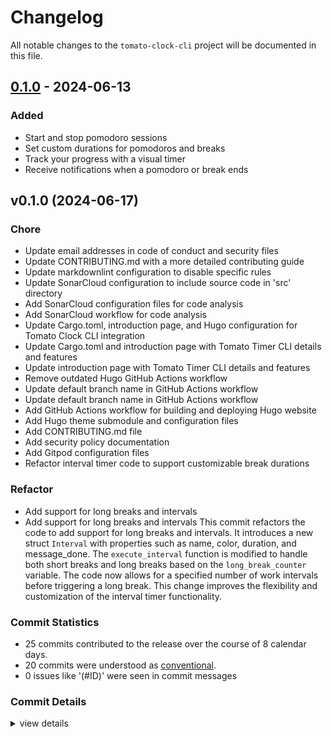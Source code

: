 # Changelog

All notable changes to the `tomato-clock-cli` project will be documented in this file.

## [0.1.0] - 2024-06-13

### Added

- Start and stop pomodoro sessions
- Set custom durations for pomodoros and breaks
- Track your progress with a visual timer
- Receive notifications when a pomodoro or break ends

[0.1.0]: https://github.com/olivierlacan/keep-a-changelog/releases/tag/v0.1.0

## v0.1.0 (2024-06-17)

<csr-id-12790a00cb1dc328837701f1e8ace4143a96273b/>
<csr-id-d302a0c372677d834b5f3398aa14311f78e4518e/>
<csr-id-64402904c24b7d401c19722075f8d33aa38fef46/>
<csr-id-88487a27a237562a97fd25eecbcc7b017bf7c976/>
<csr-id-14d9d8d987908dd637b9ebf54501e8ad60a80e6b/>
<csr-id-795cd5090cb513e7528178141ae6d99515ee2914/>
<csr-id-20f9cb6a4b3f72ebfb74d8aa4baad6723a8a3d01/>
<csr-id-c1da29015d671b7af3e35db17fb6eef7db2899e4/>
<csr-id-7bebfe8b62e789afe0a1bfec5d5cf0f0515db88e/>
<csr-id-444e7e0badf8a285c843c092e72bc85796ee5de9/>
<csr-id-490566706326c8b44d291b0191f9cc27ab660ef5/>
<csr-id-f1b9f8769b96b8929144babe1c6f6281aafe537f/>
<csr-id-bb7c19417d3df0f79b02f541e5afdaa6d89e8b79/>
<csr-id-b4a2d35169c19671ee0cc166a1579e47a87ed2e7/>
<csr-id-70175ebb16b2c4946c57ebf7d45c5b31055c8729/>
<csr-id-794b24974cb867b2d9dfbea22060be846f832bde/>
<csr-id-46744bac17a607fdb74030a4795c76649ed5f404/>
<csr-id-3c9b9d33a912916c0cc8e35b7744358b29168569/>
<csr-id-e282ddfdd139d2fe19510fae41562bb3df6a7b53/>
<csr-id-1844ee8396ac65fe6de58ecfe924219182dddc47/>

### Chore

 - <csr-id-12790a00cb1dc328837701f1e8ace4143a96273b/> Update email addresses in code of conduct and security files
 - <csr-id-d302a0c372677d834b5f3398aa14311f78e4518e/> Update CONTRIBUTING.md with a more detailed contributing guide
 - <csr-id-64402904c24b7d401c19722075f8d33aa38fef46/> Update markdownlint configuration to disable specific rules
 - <csr-id-88487a27a237562a97fd25eecbcc7b017bf7c976/> Update SonarCloud configuration to include source code in 'src' directory
 - <csr-id-14d9d8d987908dd637b9ebf54501e8ad60a80e6b/> Add SonarCloud configuration files for code analysis
 - <csr-id-795cd5090cb513e7528178141ae6d99515ee2914/> Add SonarCloud workflow for code analysis
 - <csr-id-20f9cb6a4b3f72ebfb74d8aa4baad6723a8a3d01/> Update Cargo.toml, introduction page, and Hugo configuration for Tomato Clock CLI integration
 - <csr-id-c1da29015d671b7af3e35db17fb6eef7db2899e4/> Update Cargo.toml and introduction page with Tomato Timer CLI details and features
 - <csr-id-7bebfe8b62e789afe0a1bfec5d5cf0f0515db88e/> Update introduction page with Tomato Timer CLI details and features
 - <csr-id-444e7e0badf8a285c843c092e72bc85796ee5de9/> Remove outdated Hugo GitHub Actions workflow
 - <csr-id-490566706326c8b44d291b0191f9cc27ab660ef5/> Update default branch name in GitHub Actions workflow
 - <csr-id-f1b9f8769b96b8929144babe1c6f6281aafe537f/> Update default branch name in GitHub Actions workflow
 - <csr-id-bb7c19417d3df0f79b02f541e5afdaa6d89e8b79/> Add GitHub Actions workflow for building and deploying Hugo website
 - <csr-id-b4a2d35169c19671ee0cc166a1579e47a87ed2e7/> Add Hugo theme submodule and configuration files
 - <csr-id-70175ebb16b2c4946c57ebf7d45c5b31055c8729/> Add CONTRIBUTING.md file
 - <csr-id-794b24974cb867b2d9dfbea22060be846f832bde/> Add security policy documentation
 - <csr-id-46744bac17a607fdb74030a4795c76649ed5f404/> Add Gitpod configuration files
 - <csr-id-3c9b9d33a912916c0cc8e35b7744358b29168569/> Refactor interval timer code to support customizable break durations

### Refactor

 - <csr-id-e282ddfdd139d2fe19510fae41562bb3df6a7b53/> Add support for long breaks and intervals
 - <csr-id-1844ee8396ac65fe6de58ecfe924219182dddc47/> Add support for long breaks and intervals
   This commit refactors the code to add support for long breaks and intervals. It introduces a new struct `Interval` with properties such as name, color, duration, and message_done. The `execute_interval` function is modified to handle both short breaks and long breaks based on the `long_break_counter` variable. The code now allows for a specified number of work intervals before triggering a long break. This change improves the flexibility and customization of the interval timer functionality.

### Commit Statistics

<csr-read-only-do-not-edit/>

 - 25 commits contributed to the release over the course of 8 calendar days.
 - 20 commits were understood as [conventional](https://www.conventionalcommits.org).
 - 0 issues like '(#ID)' were seen in commit messages

### Commit Details

<csr-read-only-do-not-edit/>

<details><summary>view details</summary>

 * **Uncategorized**
    - Release tomato-timer-cli v0.1.0 ([`cb597e5`](https://github.com/miguoliang/tomato-clock-cli/commit/cb597e52fdd4538db94630ee2826b07ed07a8f6a))
    - Update email addresses in code of conduct and security files ([`12790a0`](https://github.com/miguoliang/tomato-clock-cli/commit/12790a00cb1dc328837701f1e8ace4143a96273b))
    - Update CONTRIBUTING.md with a more detailed contributing guide ([`d302a0c`](https://github.com/miguoliang/tomato-clock-cli/commit/d302a0c372677d834b5f3398aa14311f78e4518e))
    - Update markdownlint configuration to disable specific rules ([`6440290`](https://github.com/miguoliang/tomato-clock-cli/commit/64402904c24b7d401c19722075f8d33aa38fef46))
    - Update SonarCloud configuration to include source code in 'src' directory ([`88487a2`](https://github.com/miguoliang/tomato-clock-cli/commit/88487a27a237562a97fd25eecbcc7b017bf7c976))
    - Add SonarCloud configuration files for code analysis ([`14d9d8d`](https://github.com/miguoliang/tomato-clock-cli/commit/14d9d8d987908dd637b9ebf54501e8ad60a80e6b))
    - Add SonarCloud workflow for code analysis ([`795cd50`](https://github.com/miguoliang/tomato-clock-cli/commit/795cd5090cb513e7528178141ae6d99515ee2914))
    - Update Cargo.toml, introduction page, and Hugo configuration for Tomato Clock CLI integration ([`20f9cb6`](https://github.com/miguoliang/tomato-clock-cli/commit/20f9cb6a4b3f72ebfb74d8aa4baad6723a8a3d01))
    - Update Cargo.toml and introduction page with Tomato Timer CLI details and features ([`c1da290`](https://github.com/miguoliang/tomato-clock-cli/commit/c1da29015d671b7af3e35db17fb6eef7db2899e4))
    - Update introduction page with Tomato Timer CLI details and features ([`7bebfe8`](https://github.com/miguoliang/tomato-clock-cli/commit/7bebfe8b62e789afe0a1bfec5d5cf0f0515db88e))
    - Remove outdated Hugo GitHub Actions workflow ([`444e7e0`](https://github.com/miguoliang/tomato-clock-cli/commit/444e7e0badf8a285c843c092e72bc85796ee5de9))
    - Create hugo.yml ([`ae26652`](https://github.com/miguoliang/tomato-clock-cli/commit/ae26652956c285802d4fed5f39a333a982512c83))
    - Update default branch name in GitHub Actions workflow ([`4905667`](https://github.com/miguoliang/tomato-clock-cli/commit/490566706326c8b44d291b0191f9cc27ab660ef5))
    - Update default branch name in GitHub Actions workflow ([`f1b9f87`](https://github.com/miguoliang/tomato-clock-cli/commit/f1b9f8769b96b8929144babe1c6f6281aafe537f))
    - Add GitHub Actions workflow for building and deploying Hugo website ([`bb7c194`](https://github.com/miguoliang/tomato-clock-cli/commit/bb7c19417d3df0f79b02f541e5afdaa6d89e8b79))
    - Add Hugo theme submodule and configuration files ([`b4a2d35`](https://github.com/miguoliang/tomato-clock-cli/commit/b4a2d35169c19671ee0cc166a1579e47a87ed2e7))
    - Add CONTRIBUTING.md file ([`70175eb`](https://github.com/miguoliang/tomato-clock-cli/commit/70175ebb16b2c4946c57ebf7d45c5b31055c8729))
    - Add security policy documentation ([`794b249`](https://github.com/miguoliang/tomato-clock-cli/commit/794b24974cb867b2d9dfbea22060be846f832bde))
    - Create CODE_OF_CONDUCT.md ([`dc503ff`](https://github.com/miguoliang/tomato-clock-cli/commit/dc503ff3153f753898e7d1b972ffc352826f5d8c))
    - Create LICENSE ([`a118209`](https://github.com/miguoliang/tomato-clock-cli/commit/a118209519fbb3c764b4c7c19e60e3e8b0a0c8c6))
    - Add Gitpod configuration files ([`46744ba`](https://github.com/miguoliang/tomato-clock-cli/commit/46744bac17a607fdb74030a4795c76649ed5f404))
    - Refactor interval timer code to support customizable break durations ([`3c9b9d3`](https://github.com/miguoliang/tomato-clock-cli/commit/3c9b9d33a912916c0cc8e35b7744358b29168569))
    - Add support for long breaks and intervals ([`e282ddf`](https://github.com/miguoliang/tomato-clock-cli/commit/e282ddfdd139d2fe19510fae41562bb3df6a7b53))
    - Add support for long breaks and intervals ([`1844ee8`](https://github.com/miguoliang/tomato-clock-cli/commit/1844ee8396ac65fe6de58ecfe924219182dddc47))
    - Init commit ([`48d801d`](https://github.com/miguoliang/tomato-clock-cli/commit/48d801dc256a029fc193f19684b59561ba5c5982))
</details>

